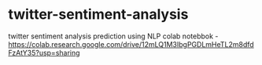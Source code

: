 # twitter-sentiment-analysis
twitter sentiment analysis prediction using NLP
colab notebbok - https://colab.research.google.com/drive/12mLQ1M3IbgPGDLmHeTL2m8dfdFzAtY35?usp=sharing
